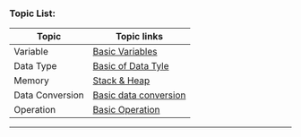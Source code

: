 ### Topic List:

| Topic     | Topic links                      |
| --------- | -------------------------------- |
| Variable  | [Basic Variables](variables.md)    |
| Data Type | [Basic of Data Tyle](datatype.md) |
| Memory    | [Stack & Heap](Memory.md)        |
| Data Conversion    | [Basic data conversion](conversion.md)        |
| Operation   | [Basic Operation](oprasions.md)        |

---



